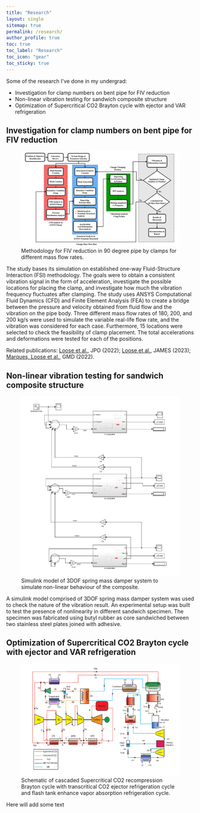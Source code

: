 ```yaml
---
title: "Research"
layout: single
sitemap: true
permalink: /research/
author_profile: true
toc: true
toc_label: "Research"
toc_icon: "gear"
toc_sticky: true
---
```


Some of the research I've done in my undergrad:
- Investigation for clamp numbers on bent pipe for FIV reduction
- Non-linear vibration testing for sandwich composite structure
- Optimization of Supercritical CO2 Brayton cycle with ejector and VAR refrigeration



## Investigation for clamp numbers on bent pipe for FIV reduction

<figure>
  <img src="/assets/images/Thesis_pic.jpg" width="1000px" alt="">
  <figcaption>Methodology for FIV reduction in 90 degree pipe by clamps for different mass flow rates.
</figcaption>
</figure>

The study bases its simulation on established one-way Fluid-Structure Interaction (FSI) methodology. The goals were to obtain a consistent vibration signal in the form of acceleration, investigate the possible locations for placing the clamp, and investigate how much the vibration frequency fluctuates after clamping. The study uses ANSYS Computational Fluid Dynamics (CFD) and Finite Element Analysis (FEA) to create a bridge between the pressure and velocity obtained from fluid flow and the vibration on the pipe body. Three different mass flow rates of 180, 200, and 200 kg/s were used to simulate the variable real-life flow rate, and the vibration was considered for each case. Furthermore, 15 locations were selected to check the feasibility of clamp placement. The total accelerations and deformations were tested for each of the positions. 

Related publications: [Loose et al.](https://doi.org/10.1175/JPO-D-22-0083.1), JPO (2022);
[Loose et al.](https://agupubs.onlinelibrary.wiley.com/doi/10.1029/2022MS003518), JAMES (2023);
[Marques, Loose et al.](https://gmd.copernicus.org/articles/15/6567/2022/), GMD (2022). 

## Non-linear vibration testing for sandwich composite structure

<figure>
  <img src="/assets/images/sandwich.jpg" alt="">
  <figcaption> Simulink model of 3DOF spring mass damper system to simulate non-linear behaviour of the composite.
</figcaption>
</figure>

A simulink model comprised of 3DOF spring mass damper system was used to check the nature of the vibration result. An experimental setup was built to test the presence of nonlinearity in different sandwich specimen. The specimen was fabricated using butyl rubber as core sandwiched between two stainless steel plates joined with adhesive. 

## Optimization of Supercritical CO2 Brayton cycle with ejector and VAR refrigeration

<figure>
  <img src="/assets/images/CO2Brayton.png" alt="">
  <figcaption> Schematic of cascaded Supercritical CO2 recompression Brayton cycle with transcritical CO2 ejector refrigeration cycle and flash tank enhance vapor absorption refrigeration cycle.  
</figcaption>
</figure>

Here will add some text




